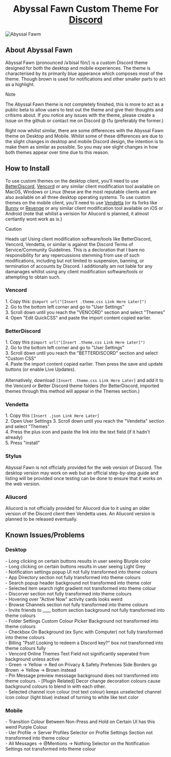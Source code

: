 <h1 align="center">Abyssal Fawn Custom Theme For <a href="https://discord.com">Discord</a></h1>

![Abyssal Fawm](https://github.com/ThatOneUnoriginal/Abyssal-Fawn/assets/70731807/6aef7b0d-1898-4f85-8f0c-54ab90645b8d)

<h2>About Abyssal Fawn</h2>
Abyssal Fawn (pronounced /əˈbisəl fôn/) is a custom Discord theme designed for both the desktop and mobile experiences. The theme is characterised by its primarily blue apperance which composes most of the theme. Though brown is used for notifications and other smaller parts to act as a highlight.

>[!NOTE]
>The Abyssal Fawn theme is not completely finished, this is more to act as a public beta to allow users to test out the theme and give their thoughts and critisms about. If you notice any issues with the theme, please create a Issue on the github or contact me on Discord @ t1u (preferably the former.)
>
>Right now whilist similar, there are some differences with the Abyssal Fawn theme on Desktop and Mobile. Whilst some of these differences are due to the slight changes in desktop and mobile Discord design, the intention is to make them as similar as possible. So you may see slight changes in how both themes appear over time due to this reason.

<h2>How to Install</h2>
To use custom themes on the desktop client, you'll need to use <a href="https://betterdiscord.app">BetterDiscord</a>, <a href="https://vencord.dev">Vencord</a> or any similar client modification tool available on MacOS, Windows or Linux (these are the most reputable clients and are also available on all three desktop operating systems. To use custom themes on the mobile client, you'll need to use <a href="https://vendetta.rocks">Vendetta</a> (or its forks like <a href="https://github.com/pyoncord/Bunny">Bunny</a> or <a href="https://github.com/revenge-mod/Revenge">Revenge</a> or any similar client modification tool available on iOS or Android (note that whilist a verision for Aliucord is planned, it almost certiantly wont work as is.)

> [!CAUTION]
> Heads up! Using client modification software/tools like BetterDiscord, Vencord, Vendetta, or similar is against the Discord Terms of Service/Community Guidelines. This is a decloration that I bare no responsibility for any repercussions stemming from use of such modifications, including but not limited to suspension, banning, or termination of accounts by Discord. I additionally am not liable for any damanages whilist using any client modification software/tools or attempting to obtain such.

<h3>Vencord</h3>
1. Copy this: <code>@import url("[Insert .theme.css Link Here Later]")</code><br>
2. Go to the bottom left corner and go to "User Settings"<br>
3. Scroll down until you reach the "VENCORD" section and select "Themes"<br>
4. Open "Edit QuickCSS" and paste the import content copied earlier.

<h3>BetterDiscord</h3>
1. Copy this <code>@import url("[Insert .theme.css Link Here Later]")</code><br>
2. Go to the bottom left corner and go to "User Settings"<br>
3. Scroll down until you reach the "BETTERDISCORD" section and select "Custom CSS"<br>
4. Paste the import content copied earlier. Then press the save and update buttons (or enable Live Updates).<br>
<br>
Alternatively, download <code>[Insert .theme.css Link Here Later]</code> and add it to the Vencord or Better Discord theme folders (for BetterDiscord, imported themes through this method will appear in the Themes section.)

<h3>Vendetta</h3>
1. Copy this <code>[Insert .json Link Here Later]</code><br>
2. Open User Settings
3. Scroll down until you reach the "Vendetta" section and select "Themes"<br>
4. Press the plus icon and paste the link into the text field (if it hadn't already)<br>
5. Press "install"

<h3>Stylus</h3>
Abyssal Fawn is not officially provided for the web version of Discord. The desktop version may work on web but an official step-by-step guide and listing will be provided once testing can be done to ensure that it works on the web version. 
<h3>Aliucord</h3>
Aliucord is not officially provided for Aliucord due to it using an older version of the Discord client then Vendetta uses. An Aliucord version is planned to be released eventually.

<h2>Known Issues/Problems</h2>
<h3>Desktop</h3>
- Long clicking on certain buttons results in user seeing Blurple color<br>
- Long clicking on certain buttons results in user seeing Light Grey<br>
- Notification settings popup UI not fully transformed into theme colours<br>
- App Directory section not fully transformed into theme colours<br>
- Search popup header background not transformed into theme color<br>
- Selected item search right gradient not transformed into theme colour<br>
- Discorver section not fully transformed into theme colours<br>
- Hovering over "Active Now" activity cards looks weird<br>
- Browse Channels section not fully transformed into theme colours<br>
- Invite friends to ____ bottom section background not fully transformed into theme colours<br>
- Folder Settings Custom Colour Picker Background not transformed into theme colours<br>
- Checkbox On Background (ex Sync with Computer) not fully transformed into theme colours<br>
- Billing "Psst! Looking to redeem a Discord key?" box not transformed into theme colours fully<br>
- Vencord Online Themes Text Field not significantly seperated from background unless active<br>
- Green -> Yellow -> Red on Privacy & Safety Prefences Side Borders go Brown -> Yellow -> Brown instead<br>
- Pin Message preview messsage background does not transformed into theme colours.
- [Plugin Related] Decor change decoration colours cause background colours to blend in with each other.<br>
- Selected channel icon colour (not text colour) keeps unselected channel icon colour (light blue) instead of turning to white like text color<br>
<h3>Mobile</h3>
- Transition Colour Between Non-Press and Hold on Certain UI has this weird Purple Colour<br>
- Uer Profile -> Server Profiles Selector on Profile Settings Section not transformed into theme colour<br>
- All Messages -> @Mentions -> Nothing Selector on the Notification Settings not transformed into theme colour<br>
